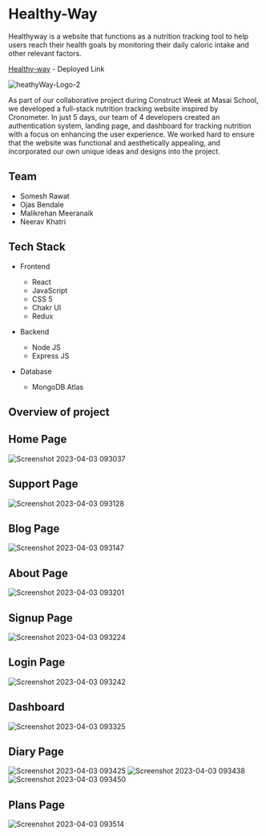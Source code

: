 # Healthy-Way

Healthyway is a website that functions as a nutrition tracking tool to help users reach their health goals by monitoring their daily caloric intake and other relevant factors.

 [Healthy-way](https://healty-way.vercel.app/) - Deployed Link
 
 

![heathyWay-Logo-2](https://user-images.githubusercontent.com/112800148/229407238-62ef717d-228d-4d14-888a-55ad7fee2b26.jpg)

As part of our collaborative project during Construct Week at Masai School, we developed a full-stack nutrition tracking website inspired by Cronometer. In just 5 days, our team of 4 developers created an authentication system, landing page, and dashboard for tracking nutrition with a focus on enhancing the user experience. We worked hard to ensure that the website was functional and aesthetically appealing, and incorporated our own unique ideas and designs into the project.

## Team
- Somesh Rawat
- Ojas Bendale 
- Malikrehan Meeranaik
- Neerav Khatri

## Tech Stack

- Frontend
 
  - React
  - JavaScript
  - CSS 5
  - Chakr UI
  - Redux

- Backend

  - Node JS
  - Express JS
  
- Database
  
  - MongoDB Atlas

## Overview of project

## Home Page

![Screenshot 2023-04-03 093037](https://user-images.githubusercontent.com/112800148/229409207-292906d6-cbc8-46af-8a32-5dc2e282594a.png)

## Support Page

![Screenshot 2023-04-03 093128](https://user-images.githubusercontent.com/112800148/229409276-d2eadfec-23da-4f02-8273-dfd3be15534d.png)


## Blog Page

![Screenshot 2023-04-03 093147](https://user-images.githubusercontent.com/112800148/229409330-d7df89ca-834f-43de-b07a-c859ceed9fe0.png)


## About Page

![Screenshot 2023-04-03 093201](https://user-images.githubusercontent.com/112800148/229409349-1449cc49-3587-494e-ac06-922bc481dc1b.png)


## Signup Page

![Screenshot 2023-04-03 093224](https://user-images.githubusercontent.com/112800148/229409460-78c9dc23-7f69-4ea4-8626-adac53790387.png)


## Login Page

![Screenshot 2023-04-03 093242](https://user-images.githubusercontent.com/112800148/229409467-a97baee6-097a-43e2-98ac-4b9251a989ca.png)


## Dashboard

![Screenshot 2023-04-03 093325](https://user-images.githubusercontent.com/112800148/229409484-6b5a77da-110e-455b-8a4b-65ce36d0d22f.png)



## Diary Page

![Screenshot 2023-04-03 093425](https://user-images.githubusercontent.com/112800148/229409507-f653018c-56e6-4009-937c-f3e9cb6cd112.png)
![Screenshot 2023-04-03 093438](https://user-images.githubusercontent.com/112800148/229409516-588ea2bc-1a0d-4470-ae29-ec8e4722363a.png)
![Screenshot 2023-04-03 093450](https://user-images.githubusercontent.com/112800148/229409538-e4eb380c-7aae-4812-9c31-015787096e78.png)


## Plans Page

![Screenshot 2023-04-03 093514](https://user-images.githubusercontent.com/112800148/229409547-45d22936-4842-4cb3-a327-c95a849989e0.png)



















